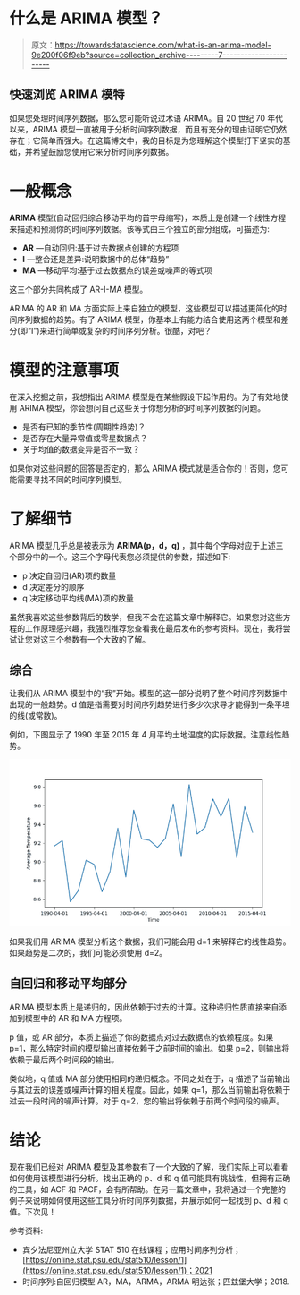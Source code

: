 # 什么是 ARIMA 模型？

> 原文：<https://towardsdatascience.com/what-is-an-arima-model-9e200f06f9eb?source=collection_archive---------7----------------------->

## 快速浏览 ARIMA 模特

如果您处理时间序列数据，那么您可能听说过术语 ARIMA。自 20 世纪 70 年代以来，ARIMA 模型一直被用于分析时间序列数据，而且有充分的理由证明它仍然存在；它简单而强大。在这篇博文中，我的目标是为您理解这个模型打下坚实的基础，并希望鼓励您使用它来分析时间序列数据。

# 一般概念

**ARIMA** 模型(自动回归综合移动平均的首字母缩写)，本质上是创建一个线性方程来描述和预测你的时间序列数据。该等式由三个独立的部分组成，可描述为:

*   **AR** —自动回归:基于过去数据点创建的方程项
*   **I** —整合还是差异:说明数据中的总体“趋势”
*   **MA** —移动平均:基于过去数据点的误差或噪声的等式项

这三个部分共同构成了 AR-I-MA 模型。

ARIMA 的 AR 和 MA 方面实际上来自独立的模型，这些模型可以描述更简化的时间序列数据的趋势。有了 ARIMA 模型，你基本上有能力结合使用这两个模型和差分(即“I”)来进行简单或复杂的时间序列分析。很酷，对吧？

# 模型的注意事项

在深入挖掘之前，我想指出 ARIMA 模型是在某些假设下起作用的。为了有效地使用 ARIMA 模型，你会想问自己这些关于你想分析的时间序列数据的问题。

*   是否有已知的季节性(周期性趋势)？
*   是否存在大量异常值或零星数据点？
*   关于均值的数据变异是否不一致？

如果你对这些问题的回答是否定的，那么 ARIMA 模式就是适合你的！否则，您可能需要寻找不同的时间序列模型。

# 了解细节

ARIMA 模型几乎总是被表示为 **ARIMA(p，d，q)** ，其中每个字母对应于上述三个部分中的一个。这三个字母代表您必须提供的参数，描述如下:

*   p 决定自回归(AR)项的数量
*   d 决定差分的顺序
*   q 决定移动平均线(MA)项的数量

虽然我喜欢这些参数背后的数学，但我不会在这篇文章中解释它。如果您对这些方程的工作原理感兴趣，我强烈推荐您查看我在最后发布的参考资料。现在，我将尝试让您对这三个参数有一个大致的了解。

## 综合

让我们从 ARIMA 模型中的“我”开始。模型的这一部分说明了整个时间序列数据中出现的一般趋势。d 值是指需要对时间序列趋势进行多少次求导才能得到一条平坦的线(或常数)。

例如，下图显示了 1990 年至 2015 年 4 月平均土地温度的实际数据。注意线性趋势。

![](img/7e4318c30fdd406f9d1dab2a18ee5bda.png)

如果我们用 ARIMA 模型分析这个数据，我们可能会用 d=1 来解释它的线性趋势。如果趋势是二次的，我们可能必须使用 d=2。

## 自回归和移动平均部分

ARIMA 模型本质上是递归的，因此依赖于过去的计算。这种递归性质直接来自添加到模型中的 AR 和 MA 方程项。

p 值，或 AR 部分，本质上描述了你的数据点对过去数据点的依赖程度。如果 p=1，那么特定时间的模型输出直接依赖于之前时间的输出。如果 p=2，则输出将依赖于最后两个时间段的输出。

类似地，q 值或 MA 部分使用相同的递归概念。不同之处在于，q 描述了当前输出与其过去的误差或噪声计算的相关程度。因此，如果 q=1，那么当前输出将依赖于过去一段时间的噪声计算。对于 q=2，您的输出将依赖于前两个时间段的噪声。

# 结论

现在我们已经对 ARIMA 模型及其参数有了一个大致的了解，我们实际上可以看看如何使用该模型进行分析。找出正确的 p、d 和 q 值可能具有挑战性，但拥有正确的工具，如 ACF 和 PACF，会有所帮助。在另一篇文章中，我将通过一个完整的例子来说明如何使用这些工具分析时间序列数据，并展示如何一起找到 p、d 和 q 值。下次见！

参考资料:

*   宾夕法尼亚州立大学 STAT 510 在线课程；应用时间序列分析；[https://online.stat.psu.edu/stat510/lesson/1](https://online.stat.psu.edu/stat510/lesson/1)；2021
*   时间序列:自回归模型 AR，MA，ARMA，ARMA 明达张；匹兹堡大学；2018.